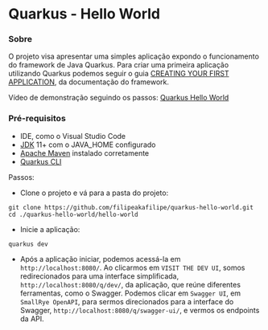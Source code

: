# Quarkus - Hello World

### Sobre
O projeto visa apresentar uma simples aplicação expondo o funcionamento do framework de Java Quarkus.
Para criar uma primeira aplicação utilizando Quarkus podemos seguir o guia [CREATING YOUR FIRST APPLICATION](https://quarkus.io/guides/getting-started), da documentação do framework.

Vídeo de demonstração seguindo os passos: [Quarkus Hello World](https://www.youtube.com/watch?v=zNa1euniN70&ab_channel=Filipe)

### Pré-requisitos
* IDE, como o Visual Studio Code
* [JDK](https://www.oracle.com/java/technologies/downloads/) 11+ com o JAVA_HOME configurado
* [Apache Maven](https://maven.apache.org/download.cgi) instalado corretamente
* [Quarkus CLI](https://quarkus.io/guides/cli-tooling)

Passos:
* Clone o projeto e vá para a pasta do projeto:
```
git clone https://github.com/filipeakafilipe/quarkus-hello-world.git
cd ./quarkus-hello-world/hello-world
```
* Inicie a aplicação:
```
quarkus dev
```
* Após a aplicação iniciar, podemos acessá-la em `http://localhost:8080/`. Ao clicarmos em `VISIT THE DEV UI`, somos redirecionados para uma interface simplificada, `http://localhost:8080/q/dev/`, da aplicação, que reúne diferentes ferramentas, como o Swagger. Podemos clicar em `Swagger UI`, em `SmallRye OpenAPI`, para sermos direcionados para a interface do Swagger, `http://localhost:8080/q/swagger-ui/`, e vermos os endpoints da API.
